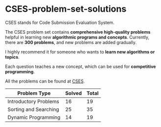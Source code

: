 # CSES-problem-set-solutions
CSES stands for Code Submission Evaluation System. 

The CSES problem set contains **comprehensive high-quality problems** helpful in learning new **algorithmic programs and concepts**. Currently, there are **300 problems**, and new problems are added gradually. 

I highly recommend it for someone who wants to **learn new algorithms or topics**. 

Each question teaches a new concept, which can be used for **competitive programming**.

All the problems can be found at [CSES](https://cses.fi/problemset/).

|Problem Type| Solved| Total|
|---|---|---|
|Introductory Problems| 16| 19|
|Sorting and Searching|25|35|
|Dynamic Programming|14|19|
